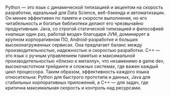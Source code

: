 Python — это язык с динамической типизацией и акцентом на скорость разработки, идеальный для Data Science, веб-бэкенда и автоматизации. Он менее эффективен по памяти и скорости выполнения, но его читабельность и богатые библиотеки  делают его чрезвычайно продуктивным. Java, со строгой статической типизацией и философией «напиши один раз, работай везде» благодаря JVM, доминирует в крупном корпоративном ПО, Android-разработке и больших высоконагруженных сервисах. Она предлагает баланс между производительностью, надежностью и скоростью разработки. C++ — это язык с ручным управлением памятью и максимальной производительностью «близко к металлу», что незаменимо в game dev, высокочастотном трейдинге и сложных системах, где важен каждый цикл процессора. Таким образом, эффективность каждого языка относительна: Python для быстрого прототипа и данных, Java для стабильных корпоративных приложений, а C++ — для задач, где критична максимальная скорость и контроль над ресурсами.

